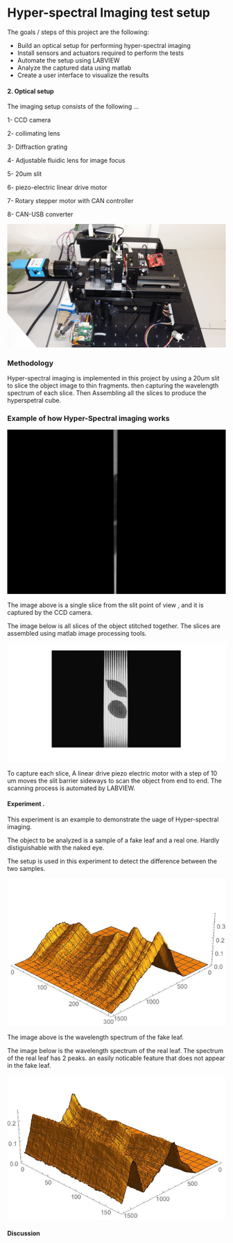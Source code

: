 # **Hyper-spectral Imaging test setup** 



The goals / steps of this project are the following:
* Build an optical setup for performing hyper-spectral imaging
* Install sensors and actuators required to perform the tests
* Automate the setup using LABVIEW
* Analyze the captured data using matlab
* Create a user interface to visualize the results


[//]: # (Image References)

[image1]: ./examples/20150217_141204.jpg "setup"
[image2]: ./examples/assembled_image.png "stitched"
[image4]: ./examples/slice.jpg "slit"
[image5]: ./examples/false_spectrum.jpg "false"
[image6]: ./examples/true_spectrum.jpg "true"
[image7]: ./examples/real_vs_fake.png "graph"





#### 2. Optical setup

The imaging setup consists of the following ...

1- CCD camera

2- collimating lens

3- Diffraction grating

4- Adjustable fluidic lens for image focus

5- 20um slit

6- piezo-electric linear drive motor 

7- Rotary stepper motor with CAN controller

8- CAN-USB converter


![alt text][image1]

### Methodology

Hyper-spectral imaging is implemented in this project by using a 20um slit to slice the object image to thin fragments. then capturing the wavelength spectrum of each slice. Then Assembling all the slices to produce the hyperspetral cube. 

### Example of how Hyper-Spectral imaging works

![alt text][image4]

The image above is a single slice from the slit point of view , and it is captured by the CCD camera.

The image below is all slices of the object stitched together. The slices are assembled using matlab image processing tools.

![alt text][image2]

To capture each slice, A linear drive piezo electric motor with a step of 10 um moves the slit barrier sideways to scan the object from end to end. The scanning process is automated by LABVIEW. 

#### Experiment .

This experiment is an example to demonstrate the uage of Hyper-spectral imaging.

The object to be analyzed is a sample of a fake leaf and a real one. Hardly distiguishable with the naked eye.

The setup is used in this experiment to detect the difference between the two samples.

![alt text][image5] 

The image above is the wavelength spectrum of the fake leaf.

The image below is the wavelength spectrum of the real leaf. The spectrum of the real leaf has 2 peaks. an easily noticable feature that does not appear in the fake leaf.

![alt text][image6] 


#### Discussion




